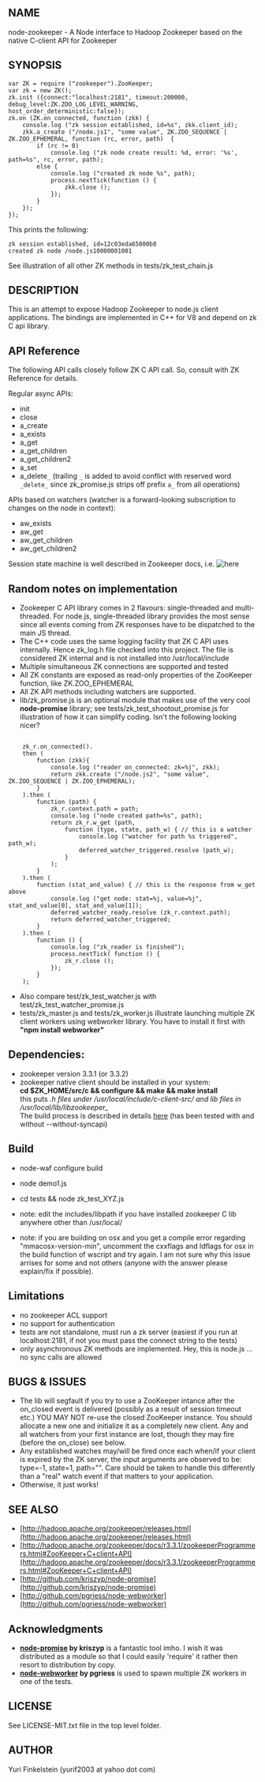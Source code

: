NAME
----

node-zookeeper - A Node interface to Hadoop Zookeeper based on the native C-client API for Zookeeper

SYNOPSIS
--------
  
    var ZK = require ("zookeeper").ZooKeeper;
    var zk = new ZK();
    zk.init ({connect:"localhost:2181", timeout:200000, debug_level:ZK.ZOO_LOG_LEVEL_WARNING, host_order_deterministic:false});
    zk.on (ZK.on_connected, function (zkk) {
        console.log ("zk session established, id=%s", zkk.client_id);
        zkk.a_create ("/node.js1", "some value", ZK.ZOO_SEQUENCE | ZK.ZOO_EPHEMERAL, function (rc, error, path)  {
            if (rc != 0) 
                console.log ("zk node create result: %d, error: '%s', path=%s", rc, error, path);
            else {
                console.log ("created zk node %s", path);
                process.nextTick(function () {
                    zkk.close ();
                });
            }
        });
    });

This prints the following:

    zk session established, id=12c03eda65800b8
    created zk node /node.js10000001001

See illustration of all other ZK methods in tests/zk_test_chain.js

DESCRIPTION
-----------

This is an attempt to expose Hadoop Zookeeper to node.js client applications. The bindings are implemented in C++ for V8 and depend on zk C api library.

API Reference
--------------

The following API calls closely follow ZK C API call. So, consult with ZK Reference for details.

Regular async APIs:

* init
* close
* a_create
* a_exists
* a_get
* a_get_children
* a_get_children2
* a_set
* a_delete`_` (trailing `_` is added to avoid conflict with reserved word `_delete_` since zk_promise.js strips off prefix `a_` from all operations)

APIs based on watchers (watcher is a forward-looking subscription to changes on the node in context):

* aw_exists
* aw_get
* aw_get_children
* aw_get_children2

Session state machine is well described in Zookeeper docs, i.e.
![here](http://hadoop.apache.org/zookeeper/docs/r3.3.1/images/state_dia.jpg "State Diagram")

Random notes on implementation
------------------------------

* Zookeeper C API library comes in 2 flavours: single-threaded and multi-threaded. For node.js, single-threaded library provides the most sense since all events coming from ZK responses have to be dispatched to the main JS thread.
* The C++ code uses the same logging facility that ZK C API uses internally. Hence zk_log.h file checked into this project. The file is considered ZK internal and is not installed into /usr/local/include
* Multiple simultaneous ZK connections are supported and tested 
* All ZK constants are exposed as read-only properties of the ZooKeeper function, like ZK.ZOO_EPHEMERAL
* All ZK API methods including watchers are supported.
* lib/zk_promise.js is an optional module that makes use of the very cool **node-promise** library; 
 see tests/zk_test_shootout_promise.js for illustration of how it can simplify coding. Isn't the following looking nicer?

<code>
    zk_r.on_connected().
    then (
        function (zkk){
            console.log ("reader on_connected: zk=%j", zkk);
            return zkk.create ("/node.js2", "some value", ZK.ZOO_SEQUENCE | ZK.ZOO_EPHEMERAL);
        }
    ).then (
        function (path) {
            zk_r.context.path = path;
            console.log ("node created path=%s", path);
            return zk_r.w_get (path, 
                function (type, state, path_w) { // this is a watcher
                    console.log ("watcher for path %s triggered", path_w);
                    deferred_watcher_triggered.resolve (path_w);
                }
            );
        }
    ).then (
        function (stat_and_value) { // this is the response from w_get above
            console.log ("get node: stat=%j, value=%j", stat_and_value[0], stat_and_value[1]);
            deferred_watcher_ready.resolve (zk_r.context.path);
            return deferred_watcher_triggered;
        }
    ).then (
        function () {
            console.log ("zk_reader is finished");
            process.nextTick( function () {
                zk_r.close ();
            });
        }
    );
</code>


* Also compare test/zk_test_watcher.js with test/zk_test_watcher_promise.js 
* tests/zk_master.js and tests/zk_worker.js illustrate launching multiple ZK client workers using webworker library. You have to install it first with **"npm install webworker"**


Dependencies:
------------

* zookeeper version 3.3.1 (or 3.3.2)
* zookeeper native client should be installed in your system:  
**cd $ZK_HOME/src/c && configure && make && make install**  
this puts *.h files under /usr/local/include/c-client-src/ and lib files in /usr/local/lib/libzookeeper_*  
The build process is described in details [here](http://hadoop.apache.org/zookeeper/docs/r3.3.1/zookeeperProgrammers.html#C+Binding "Build C client")
(has been tested with and without --without-syncapi)

Build
-----

- node-waf configure build
- node demo1.js
- cd tests && node zk_test_XYZ.js

- note: edit the includes/libpath if you have installed zookeeper C lib anywhere other than /usr/local/
- note: if you are building on osx and you get a compile error regarding "mmacosx-version-min", uncomment the cxxflags and ldflags for osx in the build function of wscript and try again. I am not sure why this issue arrises for some and not others (anyone with the answer please explain/fix if possible).

Limitations
-----------
* no zookeeper ACL support
* no support for authentication
* tests are not standalone, must run a zk server (easiest if you run at localhost:2181, if not you must pass the connect string to the tests)
* only asynchronous ZK methods are implemented. Hey, this is node.js ... no sync calls are allowed

BUGS & ISSUES
-------------

- The lib will segfault if you try to use a ZooKeeper intance after the on_closed event is delivered (possibly as a result of session timeout etc.) YOU MAY NOT re-use the closed ZooKeeper instance. You should allocate a new one and initialize it as a completely new client. Any and all watchers from your first instance are lost, though they may fire (before the on_close) see below.
- Any established watches may/will be fired once each when/if your client is expired by the ZK server, the input arguments are observed to be: type=-1, state=1, path="". Care should be taken to handle this differently than a "real" watch event if that matters to your application.
- Otherwise, it just works!

SEE ALSO
--------

- [http://hadoop.apache.org/zookeeper/releases.html](http://hadoop.apache.org/zookeeper/releases.html)
- [http://hadoop.apache.org/zookeeper/docs/r3.3.1/zookeeperProgrammers.html#ZooKeeper+C+client+API](http://hadoop.apache.org/zookeeper/docs/r3.3.1/zookeeperProgrammers.html#ZooKeeper+C+client+API)
- [http://github.com/kriszyp/node-promise](http://github.com/kriszyp/node-promise)
- [http://github.com/pgriess/node-webworker](http://github.com/pgriess/node-webworker)

Acknowledgments
---------------

- **[node-promise](http://github.com/kriszyp/node-promise "node-promise") by kriszyp** is a fantastic tool imho. I wish it was distributed as a module so that I could easily 'require' it rather then 
 resort to distribution by copy.  
- **[node-webworker](http://github.com/pgriess/node-webworker "node-webworker") by pgriess** is used to spawn multiple ZK workers in one of the tests. 

LICENSE
-------

See LICENSE-MIT.txt file in the top level folder.

AUTHOR
------

Yuri Finkelstein (yurif2003 at yahoo dot com)
